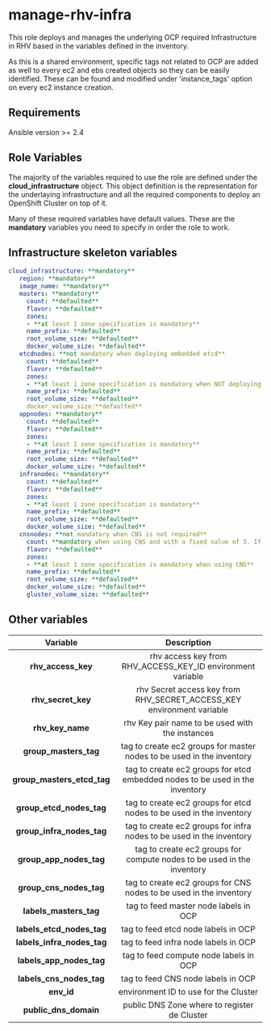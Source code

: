 manage-rhv-infra
================

This role deploys and manages the underlying OCP required Infrastructure in RHV based in the variables defined in the inventory.

As this is a shared environment, specific tags not related to OCP are added as well to every ec2 and ebs created objects so they can be easily identified. These can be found and modified under 'instance_tags' option on every ec2 instance creation.

Requirements
------------

Ansible version >= 2.4

Role Variables
--------------

The majority of the variables required to use the role are defined under the **cloud_infrastructure** object. This object definition is the representation for the underlaying infrastructure and all the required components to deploy an OpenShift Cluster on top of it.

Many of these required variables have default values. These are the **mandatory** variables you need to specify in order the role to work.

Infrastructure skeleton variables
---------------------------------

```yaml
cloud_infrastructure: **mandatory**
   region: **mandatory**
   image_name: **mandatory**
   masters: **mandatory**
     count: **defaulted**
     flavor: **defaulted**
     zones:
     - **at least 1 zone specification is mandatory**
     name_prefix: **defaulted**
     root_volume_size: **defaulted**
     docker_volume_size: **defaulted**
   etcdnodes: **not mandatory when deploying embedded etcd**
     count: **defaulted**
     flavor: **defaulted**
     zones:
     - **at least 1 zone specification is mandatory when NOT deploying embedded etcd**
     name_prefix: **defaulted**
     root_volume_size: **defaulted**
     docker_volume_size:**defaulted**
   appnodes: **mandatory**
     count: **defaulted**
     flavor: **defaulted**
     zones:
     - **at least 1 zone specification is mandatory**
     name_prefix: **defaulted**
     root_volume_size: **defaulted**
     docker_volume_size: **defaulted**
   infranodes: **mandatory**
     count: **defaulted**
     flavor: **defaulted**
     zones:
     - **at least 1 zone specification is mandatory**
     name_prefix: **defaulted**
     root_volume_size: **defaulted**
     docker_volume_size: **defaulted**
   cnsnodes: **not mandatory when CNS is not required**
     count: **mandatory when using CNS and with a fixed value of 3. If not using CNS this is defaulted to 0**
     flavor: **defaulted**
     zones:
     - **at least 1 zone specification is mandatory when using CNS**
     name_prefix: **defaulted**
     root_volume_size: **defaulted**
     docker_volume_size: **defaulted**
     gluster_volume_size: **defaulted**
```

Other variables
---------------

| Variable        | Description                           |
|:---------------:|:-------------------------------------:|
|**rhv_access_key**| rhv access key from RHV_ACCESS_KEY_ID environment variable
|**rhv_secret_key**| rhv Secret access key from RHV_SECRET_ACCESS_KEY environment variable
|**rhv_key_name**| rhv Key pair name to be used with the instances
|**group_masters_tag**| tag to create ec2 groups for master nodes to be used in the inventory
|**group_masters_etcd_tag**| tag to create ec2 groups for etcd embedded nodes to be used in the inventory
|**group_etcd_nodes_tag**| tag to create ec2 groups for etcd nodes to be used in the inventory
|**group_infra_nodes_tag**| tag to create ec2 groups for infra nodes to be used in the inventory
|**group_app_nodes_tag**| tag to create ec2 groups for compute nodes to be used in the inventory
|**group_cns_nodes_tag**| tag to create ec2 groups for CNS nodes to be used in the inventory
|**labels_masters_tag**| tag to feed master node labels in OCP
|**labels_etcd_nodes_tag**| tag to feed etcd node labels in OCP
|**labels_infra_nodes_tag**| tag to feed infra node labels in OCP
|**labels_app_nodes_tag**| tag to feed compute node labels in OCP
|**labels_cns_nodes_tag**| tag to feed CNS node labels in OCP
|**env_id**| environment ID to use for the Cluster
|**public_dns_domain**| public DNS Zone where to register de Cluster
